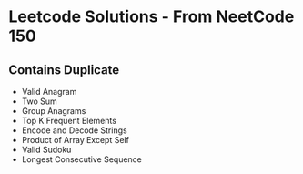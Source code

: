 # Leetcode Solutions - From NeetCode 150

## Contains Duplicate 
- Valid Anagram 
- Two Sum 
- Group Anagrams 
- Top K Frequent Elements 
- Encode and Decode Strings 
- Product of Array Except Self 
- Valid Sudoku 
- Longest Consecutive Sequence
